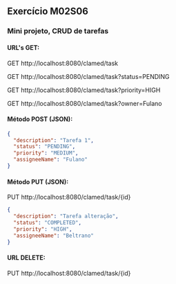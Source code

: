 ## Exercício M02S06
### Mini projeto, CRUD de tarefas

#### URL's GET:
GET http://localhost:8080/clamed/task

GET http://localhost:8080/clamed/task?status=PENDING

GET http://localhost:8080/clamed/task?priority=HIGH

GET http://localhost:8080/clamed/task?owner=Fulano

#### Método POST (JSON):
```json
{
  "description": "Tarefa 1",
  "status": "PENDING",
  "priority": "MEDIUM",
  "assigneeName": "Fulano"
}
```

#### Método PUT (JSON):
PUT http://localhost:8080/clamed/task/{id}
```json
{
  "description": "Tarefa alteração",
  "status": "COMPLETED",
  "priority": "HIGH",
  "assigneeName": "Beltrano"
}
```
#### URL DELETE:
PUT http://localhost:8080/clamed/task/{id}

